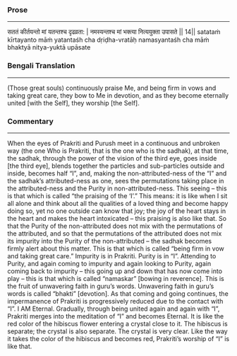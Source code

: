 ### Prose 
 --- 
सततं कीर्तयन्तो मां यतन्तश्च दृढव्रता: |
नमस्यन्तश्च मां भक्त्या नित्ययुक्ता उपासते || 14||
satataṁ kīrtayanto māṁ yatantaśh cha dṛiḍha-vratāḥ
namasyantaśh cha māṁ bhaktyā nitya-yuktā upāsate

### Bengali Translation 
 --- 
(Those great souls) continuously praise Me, and being firm in vows and taking great care, they bow to Me in devotion, and as they become eternally united [with the Self], they worship [the Self].

### Commentary 
 --- 
When the eyes of Prakriti and Purush meet in a continuous and unbroken way (the one Who is Prakriti, that is the one who is the sadhak), at that time, the sadhak, through the power of the vision of the third eye, goes inside [the third eye], blends together the particles and sub-particles outside and inside, becomes half “I”, and, making the non-attributed-ness of the “I” and the sadhak’s attributed-ness as one, sees the permutations taking place in the attributed-ness and the Purity in non-attributed-ness. This seeing – this is that which is called “the praising of the ‘I’.” This means: it is like when I sit all alone and think about all the qualities of a loved thing and become happy doing so, yet no one outside can know that joy; the joy of the heart stays in the heart and makes the heart intoxicated – this praising is also like that. So that the Purity of the non-attributed does not mix with the permutations of the attributed, and so that the permutations of the attributed does not mix its impurity into the Purity of the non-attributed – the sadhak becomes firmly alert about this matter. This is that which is called “being firm in vow and taking great care.” Impurity is in Prakriti. Purity is in “I”. Attending to Purity, and again coming to impurity and again looking to Purity, again coming back to impurity – this going up and down that has now come into play – this is that which is called “namaskar” [bowing in reverence]. This is the fruit of unwavering faith in guru’s words. Unwavering faith in guru’s words is called “bhakti” [devotion]. As that coming and going continues, the impermanence of Prakriti is progressively reduced due to the contact with “I”. I AM Eternal. Gradually, through being united again and again with “I”, Prakriti merges into the meditation of “I” and becomes Eternal. It is like the red color of the hibiscus flower entering a crystal close to it. The hibiscus is separate; the crystal is also separate. The crystal is very clear. Like the way it takes the color of the hibiscus and becomes red, Prakriti’s worship of “I” is like that.